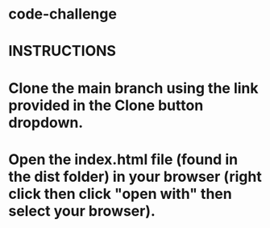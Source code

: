 # code-challenge

# INSTRUCTIONS

# Clone the main branch using the link provided in the Clone button dropdown.

# Open the index.html file (found in the dist folder) in your browser (right click then click "open with" then select your browser).